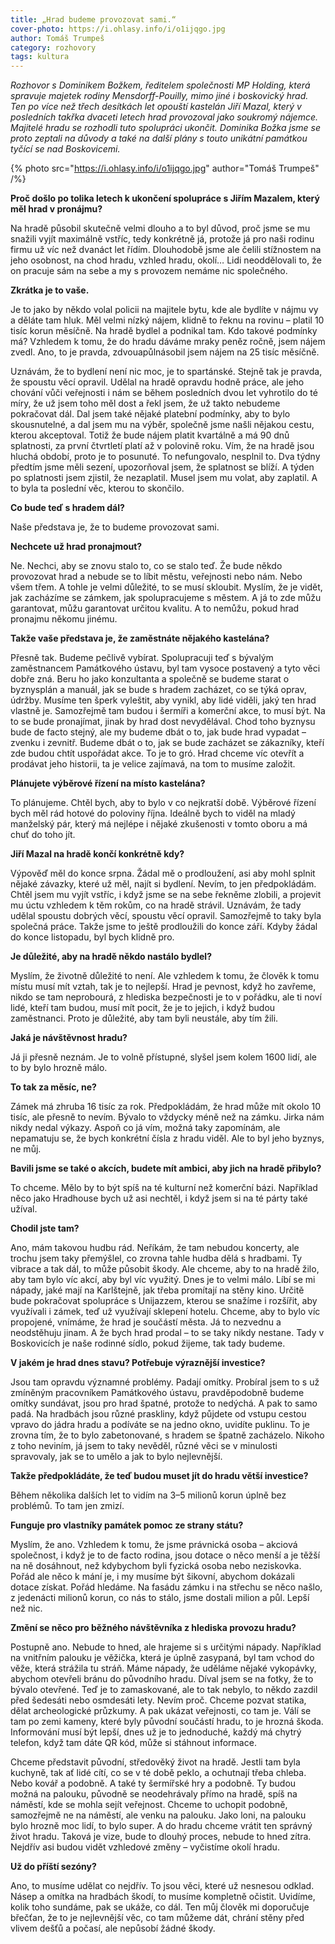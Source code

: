 ```yaml
---
title: „Hrad budeme provozovat sami.“
cover-photo: https://i.ohlasy.info/i/o1ijqgo.jpg
author: Tomáš Trumpeš
category: rozhovory
tags: kultura
---
```


*Rozhovor s Dominikem Božkem, ředitelem společnosti MP Holding, která spravuje majetek rodiny Mensdorff-Pouilly, mimo jiné i boskovický hrad. Ten po více než třech desítkách let opouští kastelán Jiří Mazal, který v posledních takřka dvaceti letech hrad provozoval jako soukromý nájemce. Majitelé hradu se rozhodli tuto spolupráci ukončit. Dominika Božka jsme se proto zeptali na důvody a také na další plány s touto unikátní památkou tyčící se nad Boskovicemi.*

{% photo src="https://i.ohlasy.info/i/o1ijqgo.jpg" author="Tomáš Trumpeš" /%}

**Proč došlo po tolika letech k ukončení spolupráce s Jiřím Mazalem, který měl hrad v pronájmu?**

Na hradě působil skutečně velmi dlouho a to byl důvod, proč jsme se mu snažili vyjít maximálně vstříc, tedy konkrétně já, protože já pro naši rodinu firmu už víc než dvanáct let řídím. Dlouhodobě jsme ale čelili stížnostem na jeho osobnost, na chod hradu, vzhled hradu, okolí… Lidi neoddělovali to, že on pracuje sám na sebe a my s provozem nemáme nic společného.

**Zkrátka je to vaše.**

Je to jako by někdo volal policii na majitele bytu, kde ale bydlíte v nájmu vy a děláte tam hluk. Měl velmi nízký nájem, klidně to řeknu na rovinu – platil 10 tisíc korun měsíčně. Na hradě bydlel a podnikal tam. Kdo takové podmínky má? Vzhledem k tomu, že do hradu dáváme mraky peněz ročně, jsem nájem zvedl. Ano, to je pravda, zdvouapůlnásobil jsem nájem na 25 tisíc měsíčně.

Uznávám, že to bydlení není nic moc, je to spartánské. Stejně tak je pravda, že spoustu věcí opravil. Udělal na hradě opravdu hodně práce, ale jeho chování vůči veřejnosti i nám se během posledních dvou let vyhrotilo do té míry, že už jsem toho měl dost a řekl jsem, že už takto nebudeme pokračovat dál. Dal jsem také nějaké platební podmínky, aby to bylo skousnutelné, a dal jsem mu na výběr, společně jsme našli nějakou cestu, kterou akceptoval. Totiž že bude nájem platit kvartálně a má 90 dnů splatnosti, za první čtvrtletí platí až v polovině roku. Vím, že na hradě jsou hluchá období, proto je to posunuté. To nefungovalo, nesplnil to. Dva týdny předtím jsme měli sezení, upozorňoval jsem, že splatnost se blíží. A týden po splatnosti jsem zjistil, že nezaplatil. Musel jsem mu volat, aby zaplatil. A to byla ta poslední věc, kterou to skončilo.

**Co bude teď s hradem dál?**

Naše představa je, že to budeme provozovat sami.

**Nechcete už hrad pronajmout?**

Ne. Nechci, aby se znovu stalo to, co se stalo teď. Že bude někdo provozovat hrad a nebude se to líbit městu, veřejnosti nebo nám. Nebo všem třem. A tohle je velmi důležité, to se musí skloubit. Myslím, že je vidět, jak zacházíme se zámkem, jak spolupracujeme s městem. A já to zde můžu garantovat, můžu garantovat určitou kvalitu. A to nemůžu, pokud hrad pronajmu někomu jinému.

**Takže vaše představa je, že zaměstnáte nějakého kastelána?**

Přesně tak. Budeme pečlivě vybírat. Spolupracuji teď s bývalým zaměstnancem Památkového ústavu, byl tam vysoce postavený a tyto věci dobře zná. Beru ho jako konzultanta a společně se budeme starat o byznysplán a manuál, jak se bude s hradem zacházet, co se týká oprav, údržby. Musíme ten šperk vyleštit, aby vynikl, aby lidé viděli, jaký ten hrad vlastně je. Samozřejmě tam budou i šermíři a komerční akce, to musí být. Na to se bude pronajímat, jinak by hrad dost nevydělával. Chod toho byznysu bude de facto stejný, ale my budeme dbát o to, jak bude hrad vypadat – zvenku i zevnitř. Budeme dbát o to, jak se bude zacházet se zákazníky, kteří zde budou chtít uspořádat akce. To je to gró. Hrad chceme víc otevřít a prodávat jeho historii, ta je velice zajímavá, na tom to musíme založit.

**Plánujete výběrové řízení na místo kastelána?**

To plánujeme. Chtěl bych, aby to bylo v co nejkratší době. Výběrové řízení bych měl rád hotové do poloviny října. Ideálně bych to viděl na mladý manželský pár, který má nejlépe i nějaké zkušenosti v tomto oboru a má chuť do toho jít.

**Jiří Mazal na hradě končí konkrétně kdy?**

Výpověď měl do konce srpna. Žádal mě o prodloužení, asi aby mohl splnit nějaké závazky, které už měl, najít si bydlení. Nevím, to jen předpokládám. Chtěl jsem mu vyjít vstříc, i když jsme se na sebe řekněme zlobili, a projevit mu úctu vzhledem k těm rokům, co na hradě strávil. Uznávám, že tady udělal spoustu dobrých věcí, spoustu věcí opravil. Samozřejmě to taky byla společná práce. Takže jsme to ještě prodloužili do konce září. Kdyby žádal do konce listopadu, byl bych klidně pro.

**Je důležité, aby na hradě někdo nastálo bydlel?**

Myslím, že životně důležité to není. Ale vzhledem k tomu, že člověk k tomu místu musí mít vztah, tak je to nejlepší. Hrad je pevnost, když ho zavřeme, nikdo se tam neprobourá, z hlediska bezpečnosti je to v pořádku, ale ti noví lidé, kteří tam budou, musí mít pocit, že je to jejich, i když budou zaměstnanci. Proto je důležité, aby tam byli neustále, aby tím žili.

**Jaká je návštěvnost hradu?**

Já ji přesně neznám. Je to volně přístupné, slyšel jsem kolem 1600 lidí, ale to by bylo hrozně málo.

**To tak za měsíc, ne?**

Zámek má zhruba 16 tisíc za rok. Předpokládám, že hrad může mít okolo 10 tisíc, ale přesně to nevím. Bývalo to vždycky méně než na zámku. Jirka nám nikdy nedal výkazy. Aspoň co já vím, možná taky zapomínám, ale nepamatuju se, že bych konkrétní čísla z hradu viděl. Ale to byl jeho byznys, ne můj.

**Bavili jsme se také o akcích, budete mít ambici, aby jich na hradě přibylo?**

To chceme. Mělo by to být spíš na té kulturní než komerční bázi. Například něco jako Hradhouse bych už asi nechtěl, i když jsem si na té párty také užíval.

**Chodil jste tam?**

Ano, mám takovou hudbu rád. Neříkám, že tam nebudou koncerty, ale trochu jsem taky přemýšlel, co zrovna tahle hudba dělá s hradbami. Ty vibrace a tak dál, to může působit škody. Ale chceme, aby to na hradě žilo, aby tam bylo víc akcí, aby byl víc využitý. Dnes je to velmi málo. Líbí se mi nápady, jaké mají na Karlštejně, jak třeba promítají na stěny kino. Určitě bude pokračovat spolupráce s Unijazzem, kterou se snažíme i rozšířit, aby využívali i zámek, teď už využívají sklepení hotelu. Chceme, aby to bylo víc propojené, vnímáme, že hrad je součástí města. Já to nezvednu a neodstěhuju jinam. A že bych hrad prodal – to se taky nikdy nestane. Tady v Boskovicích je naše rodinné sídlo, pokud žijeme, tak tady budeme.

**V jakém je hrad dnes stavu? Potřebuje výraznější investice?**

Jsou tam opravdu významné problémy. Padají omítky. Probíral jsem to s už zmíněným pracovníkem Památkového ústavu, pravděpodobně budeme omítky sundávat, jsou pro hrad špatné, protože to nedýchá. A pak to samo padá. Na hradbách jsou různé praskliny, když půjdete od vstupu cestou vpravo do jádra hradu a podíváte se na jedno okno, uvidíte puklinu. To je zrovna tím, že to bylo zabetonované, s hradem se špatně zacházelo. Nikoho z toho neviním, já jsem to taky nevěděl, různé věci se v minulosti spravovaly, jak se to umělo a jak to bylo nejlevnější.

**Takže předpokládáte, že teď budou muset jít do hradu větší investice?**

Během několika dalších let to vidím na 3–5 milionů korun úplně bez problémů. To tam jen zmizí.

**Funguje pro vlastníky památek pomoc ze strany státu?**

Myslím, že ano. Vzhledem k tomu, že jsme právnická osoba – akciová společnost, i když je to de facto rodina, jsou dotace o něco menší a je těžší na ně dosáhnout, než kdybychom byli fyzická osoba nebo neziskovka. Pořád ale něco k mání je, i my musíme být šikovní, abychom dokázali dotace získat. Pořád hledáme. Na fasádu zámku i na střechu se něco našlo, z jedenácti milionů korun, co nás to stálo, jsme dostali milion a půl. Lepší než nic.

**Změní se něco pro běžného návštěvníka z hlediska provozu hradu?**

Postupně ano. Nebude to hned, ale hrajeme si s určitými nápady. Například na vnitřním palouku je věžička, která je úplně zasypaná, byl tam vchod do věže, která strážila tu stráň. Máme nápady, že uděláme nějaké vykopávky, abychom otevřeli bránu do původního hradu. Díval jsem se na fotky, že to bývalo otevřené. Teď je to zamaskované, ale to tak nebylo, to někdo zazdil před šedesáti nebo osmdesáti lety. Nevím proč. Chceme pozvat statika, dělat archeologické průzkumy. A pak ukázat veřejnosti, co tam je. Válí se tam po zemi kameny, které byly původní součástí hradu, to je hrozná škoda. Informování musí být lepší, dnes už je to jednoduché, každý má chytrý telefon, když tam dáte QR kód, může si stáhnout informace.

Chceme představit původní, středověký život na hradě. Jestli tam byla kuchyně, tak ať lidé cítí, co se v té době peklo, a ochutnají třeba chleba. Nebo kovář a podobně. A také ty šermířské hry a podobně. Ty budou možná na palouku, původně se neodehrávaly přímo na hradě, spíš na náměstí, kde se mohla sejít veřejnost. Chceme to uchopit podobně, samozřejmě ne na náměstí, ale venku na palouku. Jako loni, na palouku bylo hrozně moc lidí, to bylo super. A do hradu chceme vrátit ten správný život hradu. Taková je vize, bude to dlouhý proces, nebude to hned zítra. Nejdřív asi budou vidět vzhledové změny – vyčistíme okolí hradu.

**Už do příští sezóny?**

Ano, to musíme udělat co nejdřív. To jsou věci, které už nesnesou odklad. Násep a omítka na hradbách škodí, to musíme kompletně očistit. Uvidíme, kolik toho sundáme, pak se ukáže, co dál. Ten můj člověk mi doporučuje břečťan, že to je nejlevnější věc, co tam můžeme dát, chrání stěny před vlivem dešťů a počasí, ale nepůsobí žádné škody. 
